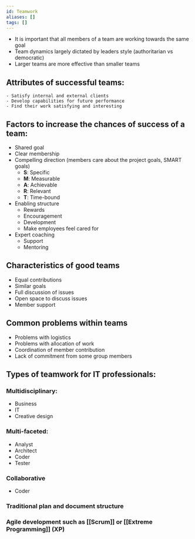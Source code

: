 ```yaml
---
id: Teamwork
aliases: []
tags: []
---
```

- It is important that all members of a team are working towards the same goal
- Team dynamics largely dictated by leaders style (authoritarian vs democratic)
- Larger teams are more effective than smaller teams

## Attributes of successful teams:
    - Satisfy internal and external clients
    - Develop capabilities for future performance
    - Find their work satisfying and interesting

## Factors to increase the chances of success of a team:
- Shared goal 
- Clear membership
- Compelling direction (members care about the project goals, SMART goals)
    - **S**: Specific
    - **M**: Measurable
    - **A**: Achievable
    - **R**: Relevant
    - **T**: Time-bound
- Enabling structure
    - Rewards
    - Encouragement
    - Development
    - Make employees feel cared for
- Expert coaching
    - Support
    - Mentoring

## Characteristics of good teams
- Equal contributions
- Similar goals
- Full discussion of issues
- Open space to discuss issues
- Member support

## Common problems within teams
- Problems with logistics
- Problems with allocation of work
- Coordination of member contribution
- Lack of commitment from some group members



## Types of teamwork for IT professionals:
### Multidisciplinary:
- Business
- IT
- Creative design
### Multi-faceted:
- Analyst
- Architect
- Coder
- Tester
### Collaborative
- Coder
### Traditional plan and document structure
### Agile development such as [[Scrum]] or [[Extreme Programming]] (XP)
